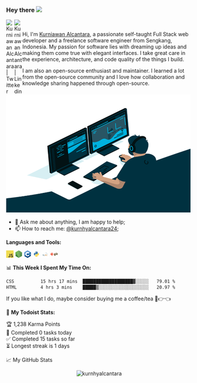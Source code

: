 ### Hey there <img src="https://media.giphy.com/media/hvRJCLFzcasrR4ia7z/giphy.gif" width="25px">
<a href="https://twitter.com/kurnhyalc24">
  <img align="left" alt="Kurniawan Alcantara | Twitter" width="22px" src="https://raw.githubusercontent.com/peterthehan/peterthehan/master/assets/twitter.svg" />
</a>
<a href="https://www.linkedin.com/in/kurnhyalcantara/">
  <img align="left" alt="Kurniawan Alcantara | Linkedin" width="22px" src="https://raw.githubusercontent.com/peterthehan/peterthehan/master/assets/linkedin.svg" />
</a>

<br />

Hi, I'm [Kurniawan Alcantara](https://kurnhy.my.id/), a passionate self-taught Full Stack web developer and a freelance software engineer from Sengkang, Indonesia. My passion for software lies with dreaming up ideas and making them come true with elegant interfaces. I take great care in the experience, architecture, and code quality of the things I build.

I am also an open-source enthusiast and maintainer. I learned a lot from the open-source community and I love how collaboration and knowledge sharing happened through open-source.


  <img alt="GIF" src="https://github.com/kurnhyalcantara/kurnhyalcantara/blob/main/code.gif?raw=true" width="500" height="320" />
  
- 💬 Ask me about anything, I am happy to help;
- 📫 How to reach me: [@kurnhyalcantara24](https://instagram.com/kurnhyalcantara24);

**Languages and Tools:**  

<code><img height="20" src="https://raw.githubusercontent.com/github/explore/80688e429a7d4ef2fca1e82350fe8e3517d3494d/topics/javascript/javascript.png"></code>
<code><img height="20" src="https://raw.githubusercontent.com/github/explore/80688e429a7d4ef2fca1e82350fe8e3517d3494d/topics/nodejs/nodejs.png"></code>
<code><img height="20" src="https://raw.githubusercontent.com/github/explore/80688e429a7d4ef2fca1e82350fe8e3517d3494d/topics/cpp/cpp.png"></code>
<code><img height="20" src="https://raw.githubusercontent.com/github/explore/80688e429a7d4ef2fca1e82350fe8e3517d3494d/topics/python/python.png"></code>
<code><img height="20" src="https://raw.githubusercontent.com/github/explore/80688e429a7d4ef2fca1e82350fe8e3517d3494d/topics/mysql/mysql.png"></code>
<code><img height="20" src="https://raw.githubusercontent.com/github/explore/80688e429a7d4ef2fca1e82350fe8e3517d3494d/topics/git/git.png"></code>

📊 **This Week I Spent My Time On:**
<!--START_SECTION:waka-->
```text
CSS          15 hrs 17 mins  ███████████████████▓░░░░░   79.01 % 
HTML         4 hrs 3 mins    █████▒░░░░░░░░░░░░░░░░░░░   20.97 % 
```
<!--END_SECTION:waka-->

If you like what I do, maybe consider buying me a coffee/tea 🥺👉👈

🚧 **My Todoist Stats:**
<!-- TODO-IST:START -->
🏆  1,238 Karma Points           
🌸  Completed 0 tasks today           
✅  Completed 15 tasks so far           
⏳  Longest streak is 1 days
<!-- TODO-IST:END -->


📈 My GitHub Stats

<p align="center"> <img src="https://github-readme-stats.vercel.app/api?username=kurnhyalcantara&show_icons=true&theme=gotham" alt="kurnhyalcantara" />





